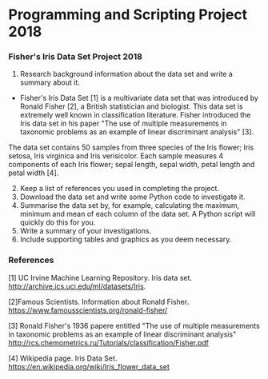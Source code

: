 # Programming and Scripting Project 2018

### Fisher's Iris Data Set Project 2018 


1. Research background information about the data set and write a summary about it.
- Fisher's Iris Data Set [1] is a multivariate data set that was introduced by Ronald Fisher [2], a British statistician and biologist. This data set is extremely well known in classification literature. Fisher introduced the Iris data set in his paper "The use of multiple measurements in taxonomic problems as an example of linear discriminant analysis" [3].

The data set contains 50 samples from three species of the Iris flower; Iris setosa, Iris virginica and Iris verisicolor. Each sample measures 4 components of each Iris flower; sepal length, sepal width, petal length and petal width [4]. 



2. Keep a list of references you used in completing the project.
3. Download the data set and write some Python code to investigate it.
4. Summarise the data set by, for example, calculating the maximum, minimum and mean of each column of the data set. A Python script will quickly do this for you.
5. Write a summary of your investigations.
6. Include supporting tables and graphics as you deem necessary.





### References
[1] UC Irvine Machine Learning Repository. Iris data set.
http://archive.ics.uci.edu/ml/datasets/Iris.

[2]Famous Scientists. Information about Ronald Fisher. 
https://www.famousscientists.org/ronald-fisher/

[3] Ronald Fisher's 1936 papere entitled "The use of multiple measurements in taxonomic problems as an example of linear discriminant analysis"
http://rcs.chemometrics.ru/Tutorials/classification/Fisher.pdf

[4] Wikipedia page. Iris Data Set.
https://en.wikipedia.org/wiki/Iris_flower_data_set

